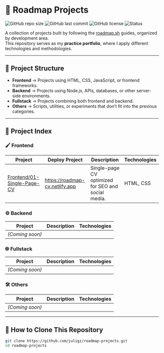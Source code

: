 # 🚀 Roadmap Projects

![GitHub repo size](https://img.shields.io/github/repo-size/juligz/roadmap-projects?color=blue)
![GitHub last commit](https://img.shields.io/github/last-commit/juligz/roadmap-projects?color=green)
![GitHub license](https://img.shields.io/github/license/juligz/roadmap-projects?color=yellow)
![Status](https://img.shields.io/badge/status-in%20progress-orange)

A collection of projects built by following the [roadmap.sh](https://roadmap.sh/) guides, organized by development area.  
This repository serves as my **practice portfolio**, where I apply different technologies and methodologies.

---

## 📂 Project Structure

- **Frontend** → Projects using HTML, CSS, JavaScript, or frontend frameworks.  
- **Backend** → Projects using Node.js, APIs, databases, or other server-side environments.  
- **Fullstack** → Projects combining both frontend and backend.  
- **Others** → Scripts, utilities, or experiments that don’t fit into the previous categories.

---

## 📑 Project Index

### 🖌 Frontend
| Project | Deploy Project | Description | Technologies |
|---------|----------------|-------------|--------------|
| [Frontend/01-Single-Page-CV](./frontend/01-single-page-cv) | https://roadmap-cv.netlify.app | Single-page CV optimized for SEO and social media. | HTML, CSS |

### ⚙ Backend
| Project | Description | Technologies |
|---------|-------------|--------------|
| *(Coming soon)* | | |

### 🌐 Fullstack
| Project | Description | Technologies |
|---------|-------------|--------------|
| *(Coming soon)* | | |

### 🛠 Others
| Project | Description | Technologies |
|---------|-------------|--------------|
| *(Coming soon)* | | |

---

## 📌 How to Clone This Repository

```bash
git clone https://github.com/juligz/roadmap-projects.git
cd roadmap-projects